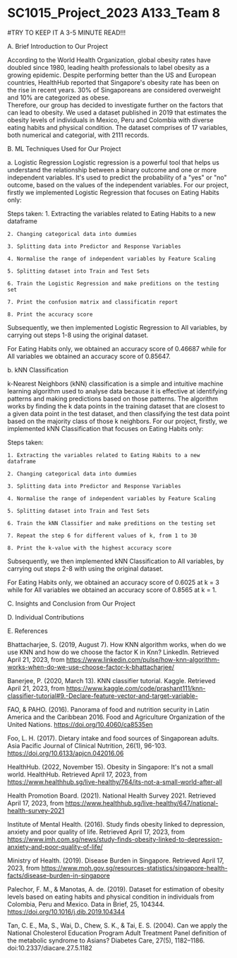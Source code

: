 # SC1015_Project_2023 A133_Team 8

#TRY TO KEEP IT A 3-5 MINUTE READ!!!

A. Brief Introduction to Our Project

According to the World Health Organization, global obesity rates have doubled since 1980, leading health professionals to label obesity as a growing epidemic. Despite performing better than the US and European countries, HealthHub reported that Singapore's obesity rate has been on the rise in recent years. 30% of Singaporeans are considered overweight and 10% are categorized as obese.  
Therefore, our group has decided to investigate further on the factors that can lead to obesity.
We used a dataset published in 2019 that estimates the obesity levels of individuals in Mexico, Peru and Colombia with diverse eating habits and physical condition. The dataset comprises of 17 variables, both numerical and categorial, with 2111 records. 

B. ML Techniques Used for Our Project

a. Logistic Regression
Logistic regression is a powerful tool that helps us understand the relationship between a binary outcome and one or more independent variables. It's used to predict the probability of a "yes" or "no" outcome, based on the values of the independent variables. For our project, firstly we implemented Logistic Regression that focuses on Eating Habits only:

Steps taken:
    1. Extracting the variables related to Eating Habits to a new dataframe
    
    2. Changing categorical data into dummies
    
    3. Splitting data into Predictor and Response Variables
    
    4. Normalise the range of independent variables by Feature Scaling
    
    5. Splitting dataset into Train and Test Sets
    
    6. Train the Logistic Regression and make preditions on the testing set

    7. Print the confusion matrix and classificatin report

    8. Print the accuracy score

Subsequently, we then implemented Logistic Regression to All variables, by carrying out steps 1-8 using the original dataset. 
    
For Eating Habits only, we obtained an accuracy score of 0.46687 while for All variables we obtained an accuracy score of 0.85647.



b. kNN Classification

k-Nearest Neighbors (kNN) classification is a simple and intuitive machine learning algorithm used to analyse data because it is effective at identifying patterns and making predictions based on those patterns. The algorithm works by finding the k data points in the training dataset that are closest to a given data point in the test dataset, and then classifying the test data point based on the majority class of those k neighbors. For our project, firstly, we implemented kNN Classification that focuses on Eating Habits only:

Steps taken:
    
    1. Extracting the variables related to Eating Habits to a new dataframe
    
    2. Changing categorical data into dummies
    
    3. Splitting data into Predictor and Response Variables
    
    4. Normalise the range of independent variables by Feature Scaling
    
    5. Splitting dataset into Train and Test Sets
    
    6. Train the kNN Classifier and make preditions on the testing set
    
    7. Repeat the step 6 for different values of k, from 1 to 30
    
    8. Print the k-value with the highest accuracy score

Subsequently, we then implemented kNN Classification to All variables, by carrying out steps 2-8 with       using the original dataset. 
    
For Eating Habits only, we obtained an accuracy score of 0.6025 at k = 3 while for All variables we         obtained an accuracy score of 0.8565 at k = 1.


C. Insights and Conclusion from Our Project


D. Individual Contributions


E. References

Bhattacharjee, S. (2019, August 7). How KNN algorithm works, when do we use KNN and how do we choose the factor K in Knn? LinkedIn. Retrieved April 21, 2023, from https://www.linkedin.com/pulse/how-knn-algorithm-works-when-do-we-use-choose-factor-k-bhattacharjee/ 

Banerjee, P. (2020, March 13). KNN classifier tutorial. Kaggle. Retrieved April 21, 2023, from https://www.kaggle.com/code/prashant111/knn-classifier-tutorial#9.-Declare-feature-vector-and-target-variable- 

FAO, & PAHO. (2016). Panorama of food and nutrition security in Latin America and the Caribbean 2016. Food and Agriculture Organization of the United Nations. https://doi.org/10.4060/ca8535en

Foo, L. H. (2017). Dietary intake and food sources of Singaporean adults. Asia Pacific Journal of Clinical Nutrition, 26(1), 96-103. https://doi.org/10.6133/apjcn.042016.06

HealthHub. (2022, November 15). Obesity in Singapore: It's not a small world. HealthHub. Retrieved April 17, 2023, from https://www.healthhub.sg/live-healthy/764/its-not-a-small-world-after-all 

Health Promotion Board. (2021). National Health Survey 2021. Retrieved April 17, 2023, from https://www.healthhub.sg/live-healthy/647/national-health-survey-2021

Institute of Mental Health. (2016). Study finds obesity linked to depression, anxiety and poor quality of life. Retrieved April 17, 2023, from https://www.imh.com.sg/news/study-finds-obesity-linked-to-depression-anxiety-and-poor-quality-of-life/

Ministry of Health. (2019). Disease Burden in Singapore. Retrieved April 17, 2023, from https://www.moh.gov.sg/resources-statistics/singapore-health-facts/disease-burden-in-singapore

Palechor, F. M., & Manotas, A. de. (2019). Dataset for estimation of obesity levels based on eating habits and physical condition in individuals from Colombia, Peru and Mexico. Data in Brief, 25, 104344. https://doi.org/10.1016/j.dib.2019.104344 

Tan, C. E., Ma, S., Wai, D., Chew, S. K., & Tai, E. S. (2004). Can we apply the National Cholesterol Education Program Adult Treatment Panel definition of the metabolic syndrome to Asians? Diabetes Care, 27(5), 1182–1186. doi:10.2337/diacare.27.5.1182





